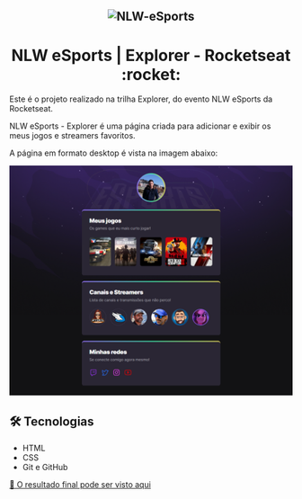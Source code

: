 <h2 align="center">
    <img alt="NLW-eSports" title="" src="https://user-images.githubusercontent.com/106932234/191335040-dcde532c-4c11-4dec-bb6a-01b96d0e09f8.png" width="250px" />
</h2>
<p align="center">
<h1 align="center">NLW eSports | Explorer - Rocketseat :rocket:</h1>
</p>

Este é o projeto realizado na trilha Explorer, do evento NLW eSports da Rocketseat.

NLW eSports - Explorer é uma página criada para adicionar e exibir os meus jogos e streamers favoritos.

A página em formato desktop é vista na imagem abaixo:

![preview](./.github/preview.png)

## 🛠 Tecnologias
- HTML
- CSS
- Git e GitHub

[🔗 O resultado final pode ser visto aqui](https://andreviapiana.github.io/NLW-eSports-Explorer/)